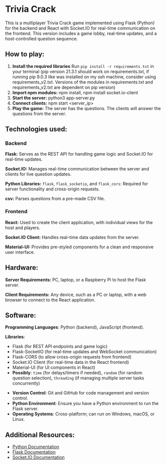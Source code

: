 # Trivia Crack 

This is a multiplayer Trivia Crack game implemented using Flask (Python) for the backend and React with Socket.IO for real-time communication on the frontend. This version includes a game lobby, real-time updates, and a host-controlled question sequence.

## How to play:
1. **Install the required libraries** Run `pip install -r requirements.txt` in your terminal (pip version 21.3.1 should work on requirements.txt, if running pip 9.0.3 like was installed on my ssh machine, consider using requirements_v2.txt. Versions of the modules in requirements.txt and requirements_v2.txt are dependent on pip version)
2. **Import npm modules:** npm install, npm install socket.io-client
2. **Start the server:** python3 app-server.py <port>
3. **Connect clients:** npm start <server_ip> <port>
4. **Play the game:** The server has the questions. The clients will answer the questions from the server.

## Technologies used:

### Backend

**Flask:** Serves as the REST API for handling game logic and Socket.IO for real-time updates.

**Socket.IO:** Manages real-time communication between the server and clients for live question updates.

**Python Libraries:**
`flask`, `flask_socketio`, and `flask_cors`: Required for server functionality and cross-origin requests.

**csv:** Parses questions from a pre-made CSV file.

### Frontend

**React:** Used to create the client application, with individual views for the host and players.

**Socket.IO Client:** Handles real-time data updates from the server.

**Material-UI:** Provides pre-styled components for a clean and responsive user interface.

## Hardware:
**Server Requirements:** PC, laptop, or a Raspberry Pi to host the Flask server.

**Client Requirements:** Any device, such as a PC or laptop, with a web browser to connect to the React application.
  
## Software:
**Programming Languages**: Python (backend), JavaScript (frontend).

**Libraries**:
  - Flask (for REST API endpoints and game logic)
  - Flask-SocketIO (for real-time updates and WebSocket communication)
  - Flask-CORS (to allow cross-origin requests from frontend)
  - Socket.IO Client (for real-time data in the React frontend)
  - Material-UI (for UI components in React)
  - **Possibly**: `time` (for delays/timers if needed), `random` (for random question selection), `threading` (if managing multiple server tasks concurrently)
* **Version Control**: Git and GitHub for code management and version control.
* **Python Environment**: Ensure you have a Python environment to run the Flask server.
* **Operating Systems**: Cross-platform; can run on Windows, macOS, or Linux.

## Additional Resources:
* [Python Documentation](https://docs.python.org/3/)
* [Flask Documentation](https://flask.palletsprojects.com/)
* [Socket.IO Documentation](https://socket.io/docs/)
